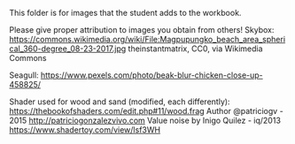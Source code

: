 This folder is for images that the student adds to the workbook.

Please give proper attribution to images you obtain from others!
Skybox: 
https://commons.wikimedia.org/wiki/File:Magpupungko_beach_area_spherical_360-degree_08-23-2017.jpg
theinstantmatrix, CC0, via Wikimedia Commons

Seagull:
https://www.pexels.com/photo/beak-blur-chicken-close-up-458825/

Shader used for wood and sand (modified, each differently): 
https://thebookofshaders.com/edit.php#11/wood.frag
Author @patriciogv - 2015
http://patriciogonzalezvivo.com
Value noise by Inigo Quilez - iq/2013
https://www.shadertoy.com/view/lsf3WH
